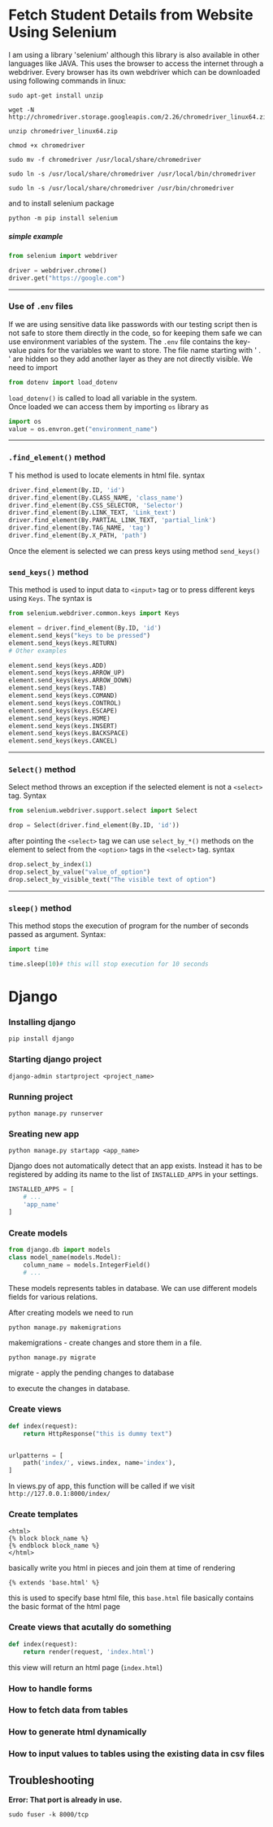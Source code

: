 # Fetch Student Details from Website Using Selenium

I am using a library 'selenium' although this library is also available in other languages like JAVA. This uses the browser to access the internet through a webdriver. Every browser has its own webdriver which can be downloaded using following commands in linux:

```
sudo apt-get install unzip

wget -N http://chromedriver.storage.googleapis.com/2.26/chromedriver_linux64.zip

unzip chromedriver_linux64.zip

chmod +x chromedriver

sudo mv -f chromedriver /usr/local/share/chromedriver

sudo ln -s /usr/local/share/chromedriver /usr/local/bin/chromedriver

sudo ln -s /usr/local/share/chromedriver /usr/bin/chromedriver
```

and to install selenium package

    python -m pip install selenium

##### simple example
```python
from selenium import webdriver

driver = webdriver.chrome()
driver.get("https://google.com")
```

----

### Use of `.env` files

If we are using sensitive data like passwords with our testing script then is not safe to store them directly in the code, so for keeping them safe we can use environment variables of the system. The `.env` file contains the key-value pairs for the variables we want to store. The file name starting with ' . ' are hidden so they add another layer as they are not directly visible. 
We need to import 
```python
from dotenv import load_dotenv
```
`load_dotenv()` is called to load all variable in the system. <br>
Once loaded we can access them by importing `os` library as
```python
import os
value = os.envron.get("environment_name")
```

----

### `.find_element()` method 
T
his method is used to locate elements in html file.
syntax
```python
driver.find_element(By.ID, 'id')
driver.find_element(By.CLASS_NAME, 'class_name')
driver.find_element(By.CSS_SELECTOR, 'Selector')
driver.find_element(By.LINK_TEXT, 'Link_text')
driver.find_element(By.PARTIAL_LINK_TEXT, 'partial_link')
driver.find_element(By.TAG_NAME, 'tag')
driver.find_element(By.X_PATH, 'path')
```

Once the element is selected we can press keys using method `send_keys()`

### `send_keys()` method

This method is used to input data to `<input>` tag or to press different keys using `Keys`.
The syntax is 
```python
from selenium.webdriver.common.keys import Keys

element = driver.find_element(By.ID, 'id')
element.send_keys("keys to be pressed")
element.send_keys(keys.RETURN)
# Other examples

element.send_keys(keys.ADD)
element.send_keys(keys.ARROW_UP)
element.send_keys(keys.ARROW_DOWN)
element.send_keys(keys.TAB)
element.send_keys(keys.COMAND)
element.send_keys(keys.CONTROL)
element.send_keys(keys.ESCAPE)
element.send_keys(keys.HOME)
element.send_keys(keys.INSERT)
element.send_keys(keys.BACKSPACE)
element.send_keys(keys.CANCEL)
```

----

### `Select()` method
Select method throws an exception if the selected element is not a `<select>` tag.
Syntax
```python
from selenium.webdriver.support.select import Select

drop = Select(driver.find_element(By.ID, 'id'))
```
after pointing the `<select>` tag we can use `select_by_*()` methods on the element to select from the `<option>` tags in the `<select>` tag.
syntax
```python
drop.select_by_index(1)
drop.select_by_value("value_of_option")
drop.select_by_visible_text("The visible text of option")
```
----
### `sleep()` method
This method stops the execution of program for the number of seconds passed as argument.
Syntax:
```python
import time

time.sleep(10)# this will stop execution for 10 seconds
```
# Django

### Installing django
    pip install django
    
### Starting django project
    django-admin startproject <project_name>

### Running project
    python manage.py runserver

### Sreating new app
    python manage.py startapp <app_name>

Django does not automatically detect that an app exists. Instead it has to be registered by adding its name to the list of `INSTALLED_APPS` in your settings.
```python
INSTALLED_APPS = [
    # ...
    'app_name'
]
```

### Create models
```python
from django.db import models
class model_name(models.Model):
    column_name = models.IntegerField()
    # ...
```
These models represents tables in database. We can use different models fields for various relations.

After creating models we need to run 

    python manage.py makemigrations
makemigrations - create changes and store them in a file.

    python manage.py migrate

migrate - apply the pending changes to database

to execute the changes in database.

### Create views
```python
def index(request):
    return HttpResponse("this is dummy text")
```

```python

urlpatterns = [
    path('index/', views.index, name='index'),
]
```
In views.py of app, this function will be called if we visit 
`http://127.0.0.1:8000/index/` 

### Create templates
```django html
<html>
{% block block_name %}
{% endblock block_name %}
</html>
```
basically write you html in pieces and join them at time of rendering

`{% extends 'base.html' %}`

this is used to specify base html file, this `base.html` file basically contains the basic format of the html page

### Create views that acutally do something
```python
def index(request):
    return render(request, 'index.html')
```
this view will return an html page (`index.html`) 

### How to handle forms

### How to fetch data from tables

### How to generate html dynamically

### How to input values to tables using the existing data in csv files

## Troubleshooting

__Error: That port is already in use.__  
    
    sudo fuser -k 8000/tcp
